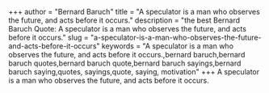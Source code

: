 +++
author = "Bernard Baruch"
title = "A speculator is a man who observes the future, and acts before it occurs."
description = "the best Bernard Baruch Quote: A speculator is a man who observes the future, and acts before it occurs."
slug = "a-speculator-is-a-man-who-observes-the-future-and-acts-before-it-occurs"
keywords = "A speculator is a man who observes the future, and acts before it occurs.,bernard baruch,bernard baruch quotes,bernard baruch quote,bernard baruch sayings,bernard baruch saying,quotes, sayings,quote, saying, motivation"
+++
A speculator is a man who observes the future, and acts before it occurs.
